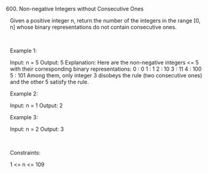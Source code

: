 600. Non-negative Integers without Consecutive Ones

Given a positive integer n, return the number of the integers in the range [0, n] whose binary representations do not contain consecutive ones.

 

Example 1:

Input: n = 5
Output: 5
Explanation:
Here are the non-negative integers <= 5 with their corresponding binary representations:
0 : 0
1 : 1
2 : 10
3 : 11
4 : 100
5 : 101
Among them, only integer 3 disobeys the rule (two consecutive ones) and the other 5 satisfy the rule. 


Example 2:

Input: n = 1
Output: 2


Example 3:

Input: n = 2
Output: 3


 

Constraints:

1 <= n <= 109